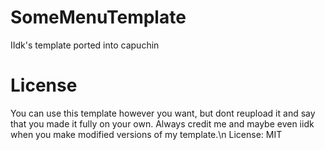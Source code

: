 # SomeMenuTemplate
IIdk's template ported into capuchin

# License
You can use this template however you want, but dont reupload it and say that you made it fully on your own. Always credit me and maybe even iidk when you make modified versions of my template.\n
License: MIT
